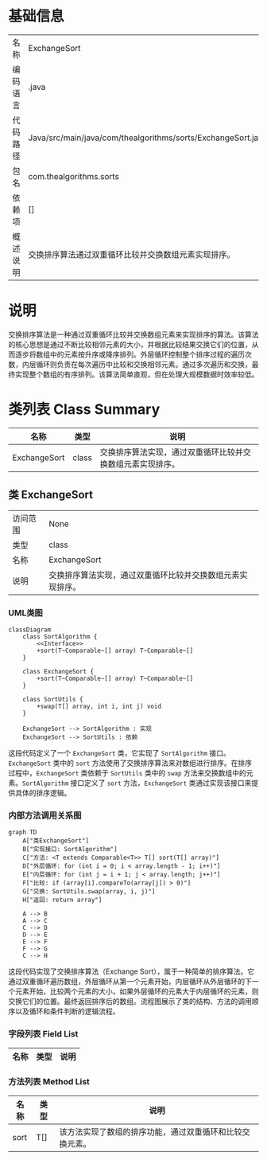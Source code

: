 # 基础信息

|      |      |
|------|------|
| 名称 | ExchangeSort |
| 编码语言 | .java |
| 代码路径 | Java/src/main/java/com/thealgorithms/sorts/ExchangeSort.java |
| 包名 | com.thealgorithms.sorts |
| 依赖项 | [] |
| 概述说明 | 交换排序算法通过双重循环比较并交换数组元素实现排序。 |

# 说明

交换排序算法是一种通过双重循环比较并交换数组元素来实现排序的算法。该算法的核心思想是通过不断比较相邻元素的大小，并根据比较结果交换它们的位置，从而逐步将数组中的元素按升序或降序排列。外层循环控制整个排序过程的遍历次数，内层循环则负责在每次遍历中比较和交换相邻元素。通过多次遍历和交换，最终实现整个数组的有序排列。该算法简单直观，但在处理大规模数据时效率较低。

# 类列表 Class Summary

| 名称   | 类型  | 说明 |
|-------|------|-------------|
| ExchangeSort | class | 交换排序算法实现，通过双重循环比较并交换数组元素实现排序。 |



## 类 ExchangeSort

|      |      |
|------|------|
| 访问范围 | None |
| 类型 | class |
| 名称 | ExchangeSort |
| 说明 | 交换排序算法实现，通过双重循环比较并交换数组元素实现排序。 |


### UML类图

```mermaid
classDiagram
    class SortAlgorithm {
        <<Interface>>
        +sort(T~Comparable~[] array) T~Comparable~[]
    }

    class ExchangeSort {
        +sort(T~Comparable~[] array) T~Comparable~[]
    }

    class SortUtils {
        +swap(T[] array, int i, int j) void
    }

    ExchangeSort --> SortAlgorithm : 实现
    ExchangeSort --> SortUtils : 依赖
```

这段代码定义了一个 `ExchangeSort` 类，它实现了 `SortAlgorithm` 接口。`ExchangeSort` 类中的 `sort` 方法使用了交换排序算法来对数组进行排序。在排序过程中，`ExchangeSort` 类依赖于 `SortUtils` 类中的 `swap` 方法来交换数组中的元素。`SortAlgorithm` 接口定义了 `sort` 方法，`ExchangeSort` 类通过实现该接口来提供具体的排序逻辑。


### 内部方法调用关系图

```mermaid
graph TD
    A["类ExchangeSort"]
    B["实现接口: SortAlgorithm"]
    C["方法: <T extends Comparable<T>> T[] sort(T[] array)"]
    D["外层循环: for (int i = 0; i < array.length - 1; i++)"]
    E["内层循环: for (int j = i + 1; j < array.length; j++)"]
    F["比较: if (array[i].compareTo(array[j]) > 0)"]
    G["交换: SortUtils.swap(array, i, j)"]
    H["返回: return array"]

    A --> B
    A --> C
    C --> D
    D --> E
    E --> F
    F --> G
    C --> H
```

这段代码实现了交换排序算法（Exchange Sort），属于一种简单的排序算法。它通过双重循环遍历数组，外层循环从第一个元素开始，内层循环从外层循环的下一个元素开始，比较两个元素的大小，如果外层循环的元素大于内层循环的元素，则交换它们的位置。最终返回排序后的数组。流程图展示了类的结构、方法的调用顺序以及循环和条件判断的逻辑流程。

### 字段列表 Field List

| 名称  | 类型  | 说明 |
|-------|-------|------|

### 方法列表 Method List

| 名称  | 类型  | 说明 |
|-------|-------|------|
| sort | T[] | 该方法实现了数组的排序功能，通过双重循环和比较交换元素。 |




